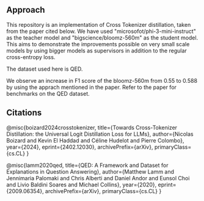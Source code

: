 ## Approach
This repository is an implementation of Cross Tokenizer distillation, taken from the paper cited below. We have used "microsofot/phi-3-mini-instruct" as the teacher model and "bigscience/bloomz-560m" as the student model. This aims to demonstrate the improvements possible on very small scale models by using bigger models as supervisors in addition to the regular cross-entropy loss.

The dataset used here is QED.

We observe an increase in F1 score of the bloomz-560m from 0.55 to 0.588 by using the apprach mentioned in the paper. Refer to the paper for benchmarks on the QED dataset.

## Citations
@misc{boizard2024crosstokenizer,
      title={Towards Cross-Tokenizer Distillation: the Universal Logit Distillation Loss for LLMs}, 
      author={Nicolas Boizard and Kevin El Haddad and Céline Hudelot and Pierre Colombo},
      year={2024},
      eprint={2402.12030},
      archivePrefix={arXiv},
      primaryClass={cs.CL}
}

@misc{lamm2020qed,
    title={QED: A Framework and Dataset for Explanations in Question Answering},
    author={Matthew Lamm and Jennimaria Palomaki and Chris Alberti and Daniel Andor and Eunsol Choi and Livio Baldini Soares and Michael Collins},
    year={2020},
    eprint={2009.06354},
    archivePrefix={arXiv},
    primaryClass={cs.CL}
}
